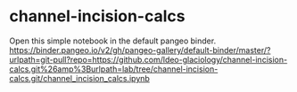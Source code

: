 # channel-incision-calcs


Open this simple notebook in the default pangeo binder. 
https://binder.pangeo.io/v2/gh/pangeo-gallery/default-binder/master/?urlpath=git-pull?repo=https://github.com/ldeo-glaciology/channel-incision-calcs.git%26amp%3Burlpath=lab/tree/channel-incision-calcs.git/channel_incision_calcs.ipynb
